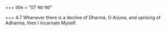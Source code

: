 +++
title = "07 यदा यदा"

+++
4.7 Whenever there is a decline of Dharma, O Arjuna, and uprising of
Adharma, then I incarnate Myself.
